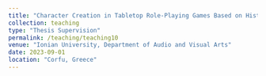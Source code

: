 ```yaml
---
title: "Character Creation in Tabletop Role-Playing Games Based on Historical Content: Design, Content Integration, and Implementation"
collection: teaching
type: "Thesis Supervision"
permalink: /teaching/teaching10
venue: "Ionian University, Department of Audio and Visual Arts"
date: 2023-09-01
location: "Corfu, Greece"
---
```

